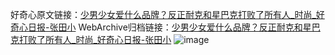 好奇心原文链接：[少男少女爱什么品牌？反正耐克和星巴克打败了所有人_时尚_好奇心日报-张田小](https://www.qdaily.com/articles/8656.html)
WebArchive归档链接：[少男少女爱什么品牌？反正耐克和星巴克打败了所有人_时尚_好奇心日报-张田小](http://web.archive.org/web/20160805084719/http://www.qdaily.com:80/articles/8656.html)
![image](http://ww3.sinaimg.cn/large/007d5XDpgy1g3vdn7oe09j30u03eqb29)
